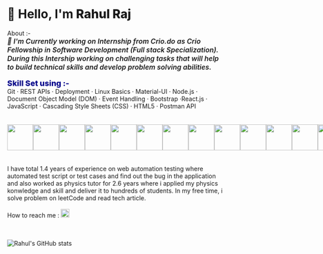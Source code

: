 # 👋 Hello, I'm <a href="https://www.crio.do/learn/portfolio/amitrahul217/" target="_blank" style="text-decoration: none; font-style: inherit; font-weight: 800;">Rahul Raj</a>

<div> About :-  </div>
       <div style="font-size: medium; font-style: italic; font-weight: 600;">
        🔭 I'm Currently working on Internship from Crio.do as Crio Fellowship in Software Development (Full stack       Specialization). During this Intership working on challenging tasks that will help to build technical skills and develop problem solving abilities. 
    </div>  <br/> 
 <div style="font-weight: 800; font-size: large; color: darkblue;">Skill Set using :- </div>                   
      Git · REST APIs · Deployment · Linux Basics · Material-UI · Node.js · Document Object Model (DOM) · Event Handling 
      · Bootstrap  ·React.js · JavaScript · Cascading Style Sheets (CSS) · HTML5 · Postman API
      </div> <br/> <br/> <br/>
           <div style="display: flex;">
               <img src="https://cdn.jsdelivr.net/gh/devicons/devicon/icons/javascript/javascript-original.svg" height="60px"                   width="60px" />
               <img src="https://cdn.jsdelivr.net/gh/devicons/devicon/icons/react/react-original.svg" height="60px"                             width="60px"/>
               <img src="https://cdn.jsdelivr.net/gh/devicons/devicon/icons/bootstrap/bootstrap-original.svg" height="60px"                     width="60px"/>
               <img src="https://cdn.jsdelivr.net/gh/devicons/devicon/icons/tailwindcss/tailwindcss-original-wordmark.svg"                      height="60px" width="60px"/>
               <img src="https://cdn.jsdelivr.net/gh/devicons/devicon/icons/html5/html5-plain-wordmark.svg" height="60px"                    width="60px"/>
               <img src="https://cdn.jsdelivr.net/gh/devicons/devicon/icons/express/express-original.svg" height="60px"                      width="60px"/>
               <img src="https://cdn.jsdelivr.net/gh/devicons/devicon/icons/nodejs/nodejs-original-wordmark.svg" height="60px"                  width="60px"/>
               <img src="https://cdn.jsdelivr.net/gh/devicons/devicon/icons/mongodb/mongodb-original-wordmark.svg"                              height="60px" width="60px"/>
               <img src="https://cdn.jsdelivr.net/gh/devicons/devicon/icons/npm/npm-original-wordmark.svg" height="60px"                        width="60px"/>
               <img src="https://cdn.jsdelivr.net/gh/devicons/devicon/icons/redux/redux-original.svg" height="60px"                             width="60px"/>                  
               <img src="https://cdn.jsdelivr.net/gh/devicons/devicon/icons/git/git-original.svg" height="60px" width="60px"/>
               <img src="https://cdn.jsdelivr.net/gh/devicons/devicon/icons/materialui/materialui-original.svg" height="60px"                   width="60px"/>
               <img src="https://cdn.jsdelivr.net/gh/devicons/devicon/icons/vscode/vscode-plain.svg" height="60px"                              width="60px"/>
               <img src="https://cdn.jsdelivr.net/gh/devicons/devicon/icons/github/github-original-wordmark.svg" height="60px"                  width="60px"/> 
           </div>
            <br/>  <br/>              
           <div>
              I have total 1.4 years of experience on web automation testing where automated test script or test cases and                  find out the bug in the application and  also worked as physics tutor for 2.6 years where i applied my physics                konwledge and skill  and deliver it to hundreds of students.
              In my free time, i solve problem on leetCode and read tech article.
          </div>
          <br/> 
      <div>How to reach me : 
        <a href="https://www.linkedin.com/in/rahul-raj-a6a21a125/" target=”_blank”> 
               <img src="https://cdn.jsdelivr.net/gh/devicons/devicon/icons/linkedin/linkedin-plain.svg" 
            height="20px"/>
        </a>
    </div> 
       <br/> <br/>   
       
 ![Rahul's GitHub stats](https://github-readme-stats.vercel.app/api?username=amitrahul&show_icons=true&theme=radical)

